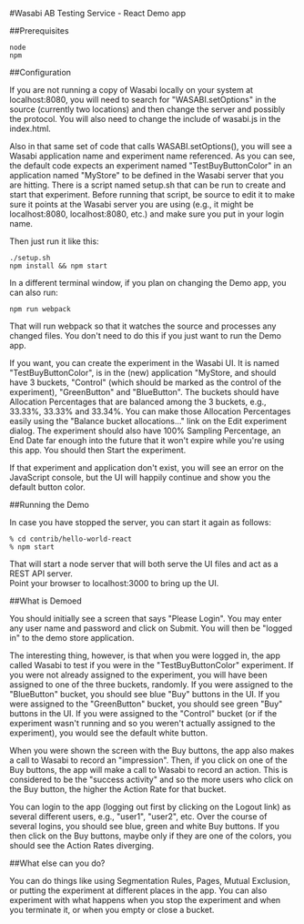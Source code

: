 #Wasabi AB Testing Service - React Demo app

##Prerequisites
```shell
node
npm
```

##Configuration

If you are not running a copy of Wasabi locally on your system at localhost:8080, you will need
to search for "WASABI.setOptions" in the source (currently two locations) and then change the server
and possibly the protocol. You will also need to change the include of wasabi.js in the index.html.

Also in that same set of code that calls WASABI.setOptions(), you will see a Wasabi application name and
experiment name referenced.  As you can see, the default code expects an experiment named "TestBuyButtonColor" in
an application named "MyStore" to be defined in the Wasabi server that you are hitting.  There is a script
named setup.sh that can be run to create and start that experiment.  Before running that script, be source
to edit it to make sure it points at the Wasabi server you are using (e.g., it might be localhost:8080,
localhost:8080, etc.) and make sure you put in your login name.

Then just run it like this:

```shell
./setup.sh
npm install && npm start
```

In a different terminal window, if you plan on changing the Demo app, you can also run:

```shell
npm run webpack
```

That will run webpack so that it watches the source and processes any changed files.  You don't need to do this if you
just want to run the Demo app.

If you want, you can create the experiment in the Wasabi UI.  It is named "TestBuyButtonColor", is in the (new)
application "MyStore, and should have
3 buckets, "Control" (which should be marked as the control of the experiment), "GreenButton" and "BlueButton".  The
buckets should have Allocation Percentages that are balanced among the 3 buckets, e.g., 33.33%, 33.33% and 33.34%.  You
can make those Allocation Percentages easily using the "Balance bucket allocations..." link on the Edit experiment
dialog.
The experiment should also have 100% Sampling Percentage, an End Date far enough into the future that it won't expire while
you're using this app.  You should then Start the experiment.

If that experiment and application
don't exist, you will see an error on the JavaScript console, but the UI will happily continue and show you
the default button color.

##Running the Demo

In case you have stopped the server, you can start it again as follows:

```shell
% cd contrib/hello-world-react
% npm start
```

That will start a node server that will both serve the UI files and act as a REST API server.  
Point your browser to localhost:3000 to bring up the UI.

##What is Demoed

You should initially see a screen that says "Please Login".  You may enter any user name and password and
click on Submit.  You will then be "logged in" to the demo store application.

The interesting thing, however, is that when you were logged in, the app called Wasabi to test if you were in
the "TestBuyButtonColor" experiment.  If you were not already assigned to the experiment, you will have been
assigned to one of the three buckets, randomly.  If you were assigned to the "BlueButton" bucket, you should see
blue "Buy" buttons in the UI.  If you were assigned to the "GreenButton" bucket, you should see
green "Buy" buttons in the UI.  If you were assigned to the "Control" bucket (or if the experiment wasn't running
and so you weren't actually assigned to the experiment), you would see the default white button.

When you were shown the screen with the Buy buttons, the app also makes a call to Wasabi to record an "impression".
Then, if you click on one of the Buy buttons, the app will make a call to Wasabi to record an action.  This is
considered to be the "success activity" and so the more users who click on the Buy button, the higher the Action Rate
for that bucket.

You can login to the app (logging out first by clicking on the Logout link) as several different users, e.g.,
"user1", "user2", etc.  Over the course of several logins,
you should see blue, green and white Buy buttons.  If you then click on the Buy buttons, maybe only if they are one of the
colors, you should see the Action Rates diverging.

##What else can you do?

You can do things like using Segmentation Rules, Pages, Mutual Exclusion, or putting the experiment at different
places in the app.  You can also experiment with what happens when you stop the experiment and when you terminate it,
or when you empty or close a bucket.
